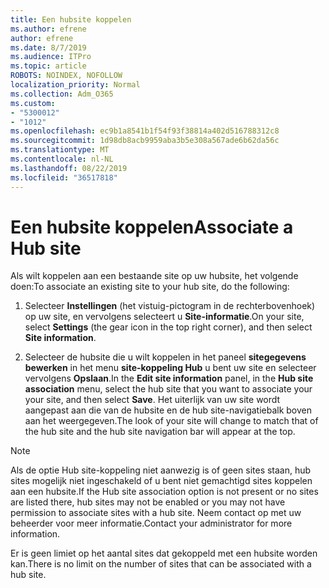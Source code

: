 ```yaml
---
title: Een hubsite koppelen
ms.author: efrene
author: efrene
ms.date: 8/7/2019
ms.audience: ITPro
ms.topic: article
ROBOTS: NOINDEX, NOFOLLOW
localization_priority: Normal
ms.collection: Adm_O365
ms.custom:
- "5300012"
- "1012"
ms.openlocfilehash: ec9b1a8541b1f54f93f38814a402d516788312c8
ms.sourcegitcommit: 1d98db8acb9959aba3b5e308a567ade6b62da56c
ms.translationtype: MT
ms.contentlocale: nl-NL
ms.lasthandoff: 08/22/2019
ms.locfileid: "36517818"
---
```

# <a name="associate-a-hub-site"></a><span data-ttu-id="fdb1f-102">Een hubsite koppelen</span><span class="sxs-lookup"><span data-stu-id="fdb1f-102">Associate a Hub site</span></span>

<span data-ttu-id="fdb1f-103">Als wilt koppelen aan een bestaande site op uw hubsite, het volgende doen:</span><span class="sxs-lookup"><span data-stu-id="fdb1f-103">To associate an existing site to your hub site, do the following:</span></span>
  
1. <span data-ttu-id="fdb1f-104">Selecteer **Instellingen** (het vistuig-pictogram in de rechterbovenhoek) op uw site, en vervolgens selecteert u **Site-informatie**.</span><span class="sxs-lookup"><span data-stu-id="fdb1f-104">On your site, select **Settings** (the gear icon in the top right corner), and then select **Site information**.</span></span>

2. <span data-ttu-id="fdb1f-105">Selecteer de hubsite die u wilt koppelen in het paneel **sitegegevens bewerken** in het menu **site-koppeling Hub** u bent uw site en selecteer vervolgens **Opslaan**.</span><span class="sxs-lookup"><span data-stu-id="fdb1f-105">In the **Edit site information** panel, in the **Hub site association** menu, select the hub site that you want to associate your your site, and then select **Save**.</span></span> <span data-ttu-id="fdb1f-106">Het uiterlijk van uw site wordt aangepast aan die van de hubsite en de hub site-navigatiebalk boven aan het weergegeven.</span><span class="sxs-lookup"><span data-stu-id="fdb1f-106">The look of your site will change to match that of the hub site and the hub site navigation bar will appear at the top.</span></span>

 > [!Note]
><span data-ttu-id="fdb1f-107">Als de optie Hub site-koppeling niet aanwezig is of geen sites staan, hub sites mogelijk niet ingeschakeld of u bent niet gemachtigd sites koppelen aan een hubsite.</span><span class="sxs-lookup"><span data-stu-id="fdb1f-107">If the Hub site association option is not present or no sites are listed there, hub sites may not be enabled or you may not have permission to associate sites with a hub site.</span></span> <span data-ttu-id="fdb1f-108">Neem contact op met uw beheerder voor meer informatie.</span><span class="sxs-lookup"><span data-stu-id="fdb1f-108">Contact your administrator for more information.</span></span>
>
><span data-ttu-id="fdb1f-109">Er is geen limiet op het aantal sites dat gekoppeld met een hubsite worden kan.</span><span class="sxs-lookup"><span data-stu-id="fdb1f-109">There is no limit on the number of sites that can be associated with a hub site.</span></span>
  